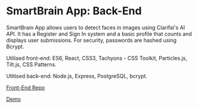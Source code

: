 # SmartBrain App: Back-End

SmartBrain App allows users to detect faces in images using Clarifai's AI API. It has a Register and Sign In system and a basic profile that counts and displays user submissions. For security, passwords are hashed using Bcrypt.

Utilised front-end: ES6, React, CSS3, Tachyons - CSS Toolkit, Particles.js, Tilt.js, CSS Patterns.

Utitised back-end: Node.js, Express, PostgreSQL, bcrypt.

[Front-End Repo](https://github.com/epletnev/face-recognition-brain)

[Demo](https://my-smart-face-app.herokuapp.com/)
